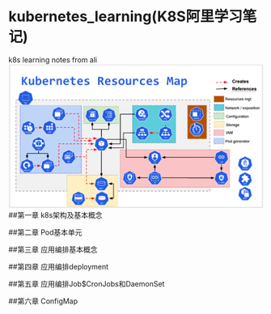 # kubernetes_learning(K8S阿里学习笔记)
k8s learning notes from ali
![](img/k8s_roadMap.png)
##第一章 k8s架构及基本概念

##第二章 Pod基本单元

##第三章 应用编排基本概念

##第四章 应用编排deployment

##第五章 应用编排Job$CronJobs和DaemonSet

##第六章 ConfigMap
